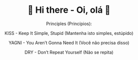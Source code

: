 <h1 align="center">👋 Hi there - Oi, olá 👋</h1>
<!--## I'm Chacal-->

<p align="center">Principles (Princípios):</p>
<p align="center">KISS - Keep It Simple, Stupid (Mantenha isto simples, estúpido)</p>
<p align="center">YAGNI - You Aren’t Gonna Need It (Você não precisa disso)</p>
<p align="center">DRY - Don’t Repeat Yourself (Não se repita)</p>

<!--
- 🔭 I’m currently working on ...
- 🌱 I’m currently learning ...
- 👯 I’m looking to collaborate on ...
- 🤔 I’m looking for help with ...
- 💬 Ask me about ...
- 📫 How to reach me: ...
- 😄 Pronouns: ...
- ⚡ Fun fact: ...
-->
